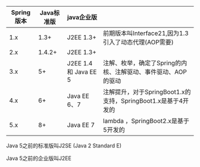 | Spring版本 | Java标准版 | java企业版             |                                                              |
| ---------- | ---------- | ---------------------- | ------------------------------------------------------------ |
| 1.x        | 1.3+       | J2EE 1.3+              | 前期版本叫Interface21,因为1.3引入了动态代理(AOP需要)         |
| 2.x        | 1.4.2+     | J2EE 1.3+              |                                                              |
| 3.x        | 5+         | J2EE 1.4  和 Java EE 5 | 注解、枚举，确定了Spring的内核、注解驱动、事件驱动、AOP的驱动 |
| 4.x        | 6+         | Java EE 6、7           | 注解提升，对于SpringBoot1.x的支持，SpringBoot1.x是基于4开发的 |
| 5.x        | 8+         | Java EE 7              | lambda ，SpringBoot2.x是基于5开发的                          |

Java 5之前的标准版叫J2SE (Java 2 Standard E)

Java 5之前的企业版叫J2EE

